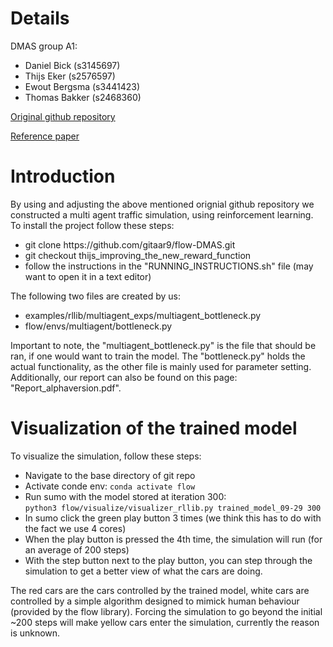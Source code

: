 # Details

DMAS group A1:
<ul>
  <li>Daniel Bick (s3145697)</li>
  <li>Thijs Eker (s2576597)</li>
  <li>Ewout Bergsma (s3441423)</li>
  <li>Thomas Bakker (s2468360)</li>  
</ul>

[Original github repository](https://github.com/flow-project/flow)

[Reference paper](https://arxiv.org/abs/1710.05465)

# Introduction

By using and adjusting the above mentioned orignial github repository we constructed a multi agent traffic simulation, using reinforcement learning. To install the project follow these steps:
<ul>
  <li>git clone https://github.com/gitaar9/flow-DMAS.git</li>
  <li>git checkout thijs_improving_the_new_reward_function</li>
  <li>follow the instructions in the "RUNNING_INSTRUCTIONS.sh" file (may want to open it in a text editor)</li>
</ul>

The following two files are created by us:
<ul>
  <li>examples/rllib/multiagent_exps/multiagent_bottleneck.py</li>
  <li>flow/envs/multiagent/bottleneck.py</li>
</ul>
Important to note, the "multiagent_bottleneck.py" is the file that should be ran, if one would want to train the model. The "bottleneck.py" holds the actual functionality, as the other file is mainly used for parameter setting. Additionally, our report can also be found on this page: "Report_alphaversion.pdf".

# Visualization of the trained model

To visualize the simulation, follow these steps:
<ul>
  <li>Navigate to the base directory of git repo</li>
  <li>Activate conde env: <code>conda activate flow</code></li>
  <li>
    Run sumo with the model stored at iteration 300:<br>
    <code>python3 flow/visualize/visualizer_rllib.py trained_model_09-29 300</code>
  </li>
  <li>In sumo click the green play button 3 times (we think this has to do with the fact we use 4 cores)</li>
  <li>When the play button is pressed the 4th time, the simulation will run (for an average of 200 steps)</li>
  <li>With the step button next to the play button, you can step through the simulation to get a better view of what the cars are doing.</li>
</ul>

The red cars are the cars controlled by the trained model, white cars are controlled by a simple algorithm designed to mimick human behaviour (provided by the flow library). Forcing the simulation to go beyond the initial ~200 steps will make yellow cars enter the simulation, currently the reason is unknown.

